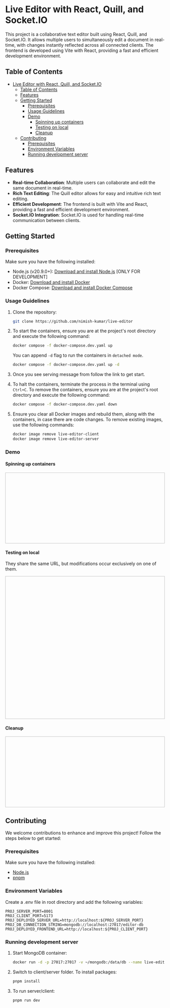 # Live Editor with React, Quill, and Socket.IO

This project is a collaborative text editor built using React, Quill, and Socket.IO. It allows multiple users to simultaneously edit a document in real-time, with changes instantly reflected across all connected clients. The frontend is developed using Vite with React, providing a fast and efficient development environment.

## Table of Contents

- [Live Editor with React, Quill, and Socket.IO](#live-editor-with-react-quill-and-socketio)
  - [Table of Contents](#table-of-contents)
  - [Features](#features)
  - [Getting Started](#getting-started)
    - [Prerequisites](#prerequisites)
    - [Usage Guidelines](#usage-guidelines)
    - [Demo](#demo)
      - [Spinning up containers](#spinning-up-containers)
      - [Testing on local](#testing-on-local)
      - [Cleanup](#cleanup)
  - [Contributing](#contributing)
    - [Prerequisites](#prerequisites-1)
    - [Environment Variables](#environment-variables)
    - [Running development server](#running-development-server)

## Features
- **Real-time Collaboration**: Multiple users can collaborate and edit the same document in real-time.
- **Rich Text Editing**: The Quill editor allows for easy and intuitive rich text editing.
- **Efficient Development**: The frontend is built with Vite and React, providing a fast and efficient development environment.
- **Socket.IO Integration**: Socket.IO is used for handling real-time communication between clients.

## Getting Started

### Prerequisites

Make sure you have the following installed:

- Node.js (v20.9.0+): [Download and install Node.js](https://nodejs.org/) [ONLY FOR DEVELOPMENT]
- Docker: [Download and install Docker](https://docs.docker.com/get-docker/)
- Docker Compose: [Download and install Docker Compose](https://docs.docker.com/compose/install/)

### Usage Guidelines
1. Clone the repository:

   ```bash
   git clone https://github.com/nimish-kumar/live-editor
   ```
2. To start the containers, ensure you are at the project's root directory and execute the following command:
    ```bash
    docker compose -f docker-compose.dev.yaml up
    ```
    You can append `-d` flag to run the containers in `detached mode`.
     ```bash
    docker compose -f docker-compose.dev.yaml up -d
    ```

3. Once you see serving message from follow the link to get start.
4. To halt the containers, terminate the process in the terminal using `Ctrl+C`. To remove the containers, ensure you are at the project's root directory and execute the following command:
    ```bash
    docker compose -f docker-compose.dev.yaml down
    ```
5. Ensure you clear all Docker images and rebuild them, along with the containers, in case there are code changes. To remove existing images, use the following commands:
    ```bash
    docker image remove live-editor-client
    docker image remove live-editor-server
    ```
### Demo

#### Spinning up containers

<image href="https://raw.githubusercontent.com/nimish-kumar/live-editor/master/demo/images/spinning-up-containers.gif" width="667" height="223">

#### Testing on local
They share the same URL, but modifications occur exclusively on one of them.

<image href="https://raw.githubusercontent.com/nimish-kumar/live-editor/master/demo/images/live-editor-run.gif" width="950" height="450">

#### Cleanup

<image href="https://raw.githubusercontent.com/nimish-kumar/live-editor/master/demo/images/destroying-containers.gif" width="667" height="223">

## Contributing

We welcome contributions to enhance and improve this project! Follow the steps below to get started:

### Prerequisites

Make sure you have the following installed:

- [Node.js](https://nodejs.org/)
- [pnpm](https://pnpm.io/)

### Environment Variables
Create a .env file in root directory and add the following variables:

```.env
PROJ_SERVER_PORT=8001
PROJ_CLIENT_PORT=5173
PROJ_DEPLOYED_SERVER_URL=http://localhost:${PROJ_SERVER_PORT}
PROJ_DB_CONNECTION_STRING=mongodb://localhost:27017/editor-db
PROJ_DEPLOYED_FRONTEND_URL=http://localhost:${PROJ_CLIENT_PORT}
```

### Running development server
1. Start MongoDB container:
   ```bash
   docker run -d -p 27017:27017 -v ~/mongodb:/data/db --name live-editor mongo:7.0.3
   ```
2. Switch to client/server folder. To install packages:
    ```bash
    pnpm install
    ```
3. To run server/client:
    ```bash
    pnpm run dev
    ```

